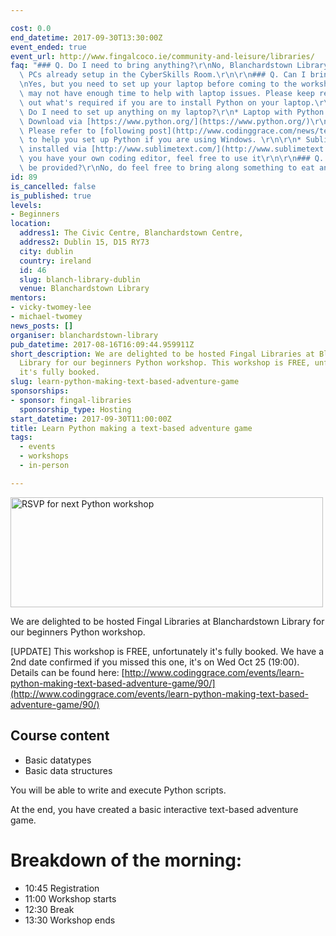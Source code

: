 ```yaml
---

cost: 0.0
end_datetime: 2017-09-30T13:30:00Z
event_ended: true
event_url: http://www.fingalcoco.ie/community-and-leisure/libraries/
faq: "### Q. Do I need to bring anything?\r\nNo, Blanchardstown Library will provide\
  \ PCs already setup in the CyberSkills Room.\r\n\r\n### Q. Can I bring my own laptop?\r\
  \nYes, but you need to set up your laptop before coming to the workshop. The mentors\
  \ may not have enough time to help with laptop issues. Please keep reading to find\
  \ out what's required if you are to install Python on your laptop.\r\n\r\n### Q.\
  \ Do I need to set up anything on my laptop?\r\n* Laptop with Python 3.6.x installed.\
  \ Download via [https://www.python.org/](https://www.python.org/)\r\n\r\n    - \
  \ Please refer to [following post](http://www.codinggrace.com/news/teaching-beginners-python-coderdojogirlsdcu-2014-11-8/)\
  \ to help you set up Python if you are using Windows. \r\n\r\n* Sublime Text Editor\
  \ installed via [http://www.sublimetext.com/](http://www.sublimetext.com/) -- if\
  \ you have your own coding editor, feel free to use it\r\n\r\n### Q.  Will food\
  \ be provided?\r\nNo, do feel free to bring along something to eat and drink. :-)"
id: 89
is_cancelled: false
is_published: true
levels:
- Beginners
location:
  address1: The Civic Centre, Blanchardstown Centre,
  address2: Dublin 15, D15 RY73
  city: dublin
  country: ireland
  id: 46
  slug: blanch-library-dublin
  venue: Blanchardstown Library
mentors:
- vicky-twomey-lee
- michael-twomey
news_posts: []
organiser: blanchardstown-library
pub_datetime: 2017-08-16T16:09:44.959911Z
short_description: We are delighted to be hosted Fingal Libraries at Blanchardstown
  Library for our beginners Python workshop. This workshop is FREE, unfortunately
  it's fully booked.
slug: learn-python-making-text-based-adventure-game
sponsorships:
- sponsor: fingal-libraries
  sponsorship_type: Hosting
start_datetime: 2017-09-30T11:00:00Z
title: Learn Python making a text-based adventure game
tags:
  - events
  - workshops
  - in-person

---
```


<a data-flickr-embed="true"  href="https://www.flickr.com/photos/whykay/26004610006/in/dateposted-public/" title="RSVP for next Python workshop"><img src="https://farm2.staticflickr.com/1698/26004610006_0001080940.jpg" width="500" height="176" alt="RSVP for next Python workshop"></a><script async src="//embedr.flickr.com/assets/client-code.js" charset="utf-8"></script>

We are delighted to be hosted Fingal Libraries at Blanchardstown Library for our beginners Python workshop. 

[UPDATE] This workshop is FREE, unfortunately it's fully booked. We have a 2nd date confirmed if you missed this one, it's on Wed Oct 25 (19:00). Details can be found here: [http://www.codinggrace.com/events/learn-python-making-text-based-adventure-game/90/](http://www.codinggrace.com/events/learn-python-making-text-based-adventure-game/90/)

## Course content
* Basic datatypes
* Basic data structures

You will be able to write and execute Python scripts. 

At the end, you have created a basic interactive text-based adventure game.

# Breakdown of the morning:

* 10:45 Registration
* 11:00 Workshop starts 
* 12:30 Break
* 13:30 Workshop ends
